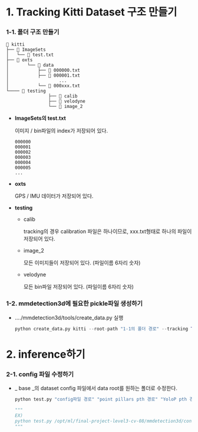 # 1. Tracking Kitti Dataset 구조 만들기

### 1-1. 폴더 구조 만들기

```
📂 kitti
├── 📂 ImageSets
│   └── 📝 test.txt
├── 📂 oxts
│   	└── 📂 data
│			├── 📝 000000.txt
│   		├── 📝 000001.txt
│   				...
│   		└──	📝 000xxx.txt
└──── 📂 testing
				├── 📂 calib
				├── 📂 velodyne
				└── 📂 image_2
```

- **ImageSets의 test.txt**

  이미지 / bin파일의 index가 저장되어 있다. 

  ```
  000000
  000001
  000002
  000003
  000004
  000005
  ...
  ```

- **oxts**

  GPS / IMU 데이터가 저장되어 있다. 

- **testing**

  - calib

    tracking의 경우 calibration 파일은 하나이므로, xxx.txt형태로 하나의 파일이 저장되어 있다. 

  - image_2

    모든 이미지들이 저장되어 있다. (파일이름 6자리 숫자)

  - velodyne

    모든 bin파일 저장되어 있다. (파일이름 6자리 숫자)

### 1-2. mmdetection3d에 필요한 pickle파일 생성하기

- ..../mmdetection3d/tools/create_data.py 실행

  ```python
  python create_data.py kitti --root-path "1-1의 폴더 경로" --tracking True --out-dir "1-1의 폴더 경로" --extra-tag kitti
  ```

# 2. inference하기

### 2-1. config 파일 수정하기

- _ base _의 dataset config 파일에서 data root를 원하는 폴더로 수정한다. 

  ```python
  python test.py "config파일 경로" "point pillars pth 경로" "YoloP pth 경로" --out "pkl파일 경로" --data-root "1-1의 폴더 경로"
  
  """
  EX)
  python test.py /opt/ml/final-project-level3-cv-08/mmdetection3d/configs/pointpillars/hv_pointpillars_secfpn_6x8_160e_kitti-3d-3class.py /opt/ml/mmdetection3d/hv_pointpillars_secfpn_6x8_160e_kitti-3d-3class_20220301_150306-37dc2420.pth /opt/ml/final-project-level3-cv-08/mmdetection3d/tools/model_best_train_lane_only.pth --out /opt/ml/pointpillar_eval_no_gt/result.pkl --eval mAP --data-root /opt/ml/kitti_0101
  """
  ```

   